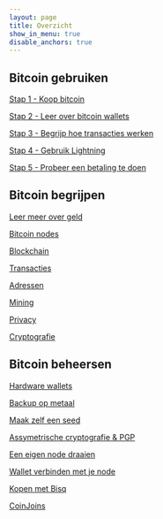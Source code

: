 ```yaml
---
layout: page
title: Overzicht
show_in_menu: true
disable_anchors: true
---
```


Bitcoin gebruiken
-----------------

[Stap 1 - Koop bitcoin](stap1.md)

[Stap 2 - Leer over bitcoin wallets](stap2.md)

[Stap 3 - Begrijp hoe transacties werken](stap3.md)

[Stap 4 - Gebruik Lightning](stap4.md)

[Stap 5 - Probeer een betaling te doen](stap5.md)


Bitcoin begrijpen
-----------------

[Leer meer over geld](inschrijven.md)

[Bitcoin nodes](inschrijven.md)

[Blockchain](inschrijven.md)

[Transacties](inschrijven.md)

[Adressen](inschrijven.md)

[Mining](inschrijven.md)

[Privacy](inschrijven.md)

[Cryptografie](inschrijven.md)

Bitcoin beheersen
-----------------

[Hardware wallets](inschrijven.md)

[Backup op metaal](inschrijven.md)

[Maak zelf een seed](inschrijven.md)

[Assymetrische cryptografie & PGP](inschrijven.md)

[Een eigen node draaien](inschrijven.md)

[Wallet verbinden met je node](inschrijven.md)

[Kopen met Bisq](inschrijven.md)

[CoinJoins](inschrijven.md)

